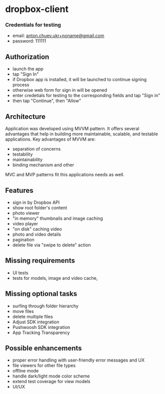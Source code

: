 # dropbox-client

### Credentials for testing
- email: anton.chuev.ukr+noname@gmail.com
- password: 111111

## Authorization
- launch the app
- tap "Sign In"
- if Dropbox app is installed, it will be launched to continue signing process
- otherwise web form for sign in will be opened
- enter credetials for testing to the corresponding fields and tap "Sign in"
- then tap "Continue", then "Allow"

## Architecture
Application was developed using MVVM pattern. It offers several advantages
that help in building more maintainable, scalable, and testable applications.
Key advantages of MVVM are:
- separation of concerns
- testability
- maintainability
- binding mechanism and other

MVC and MVP patterns fit this applications needs as well. 

## Features
- sign in by Dropbox API
- show root folder's content
- photo viewer
- "in memory" thumbnails and image caching
- video player
- "on disk" caching video
- photo and video details
- pagination
- delete file via "swipe to delete" action

## Missing requirements
- UI tests
- tests for models, image and video cache,  

## Missing optional tasks
- surfing through folder hierarchy
- move files
- delete multiple files
- Adjust SDK integration
- Pushwoosh SDK integration
- App Tracking Transparency
  
## Possible enhancements
- proper error handling with user-friendly error messages and UX
- file viewers for other file types
- offline mode
- handle dark/light mode color scheme
- extend test coverage for view models
- UI/UX
